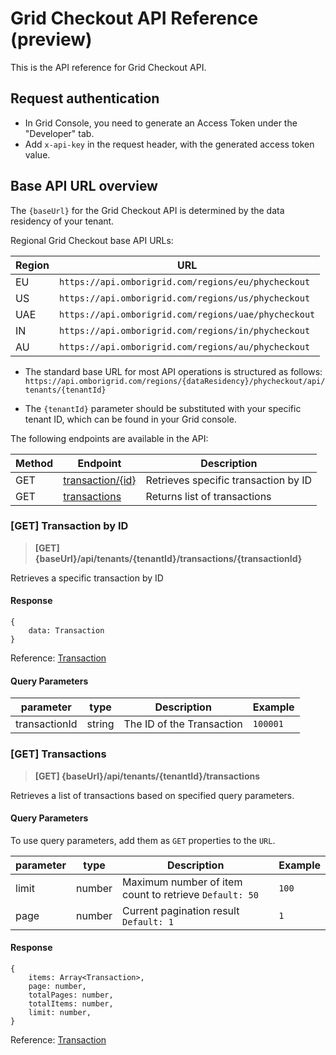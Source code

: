 # Grid Checkout API Reference (preview)

This is the API reference for Grid Checkout API.

## Request authentication

- In Grid Console, you need to generate an Access Token under the "Developer" tab.
- Add `x-api-key` in the request header, with the generated access token value.

## Base API URL overview

The `{baseUrl}` for the Grid Checkout API is determined by the data residency of your tenant.

Regional Grid Checkout base API URLs:

| Region | URL                                                  |
| ------ | ---------------------------------------------------- |
| EU     | `https://api.omborigrid.com/regions/eu/phycheckout`  |
| US     | `https://api.omborigrid.com/regions/us/phycheckout`  |
| UAE    | `https://api.omborigrid.com/regions/uae/phycheckout` |
| IN     | `https://api.omborigrid.com/regions/in/phycheckout`  |
| AU     | `https://api.omborigrid.com/regions/au/phycheckout`  |

- The standard base URL for most API operations is structured as follows: `https://api.omborigrid.com/regions/{dataResidency}/phycheckout/api/tenants/{tenantId}`

- The `{tenantId}` parameter should be substituted with your specific tenant ID, which can be found in your Grid console.

The following endpoints are available in the API:

| Method | Endpoint                                                        | Description                          |
| ------ | --------------------------------------------------------------- | ------------------------------------ |
| GET    | [transaction/{id}](/grid-checkout/api?id=get-transaction-by-id) | Retrieves specific transaction by ID |
| GET    | [transactions](/grid-checkout/api?id=get-transactions)          | Returns list of transactions         |

### [GET] Transaction by ID

> **[GET] {baseUrl}/api/tenants/{tenantId}/transactions/{transactionId}**

Retrieves a specific transaction by ID

#### Response

```
{
    data: Transaction
}
```

Reference: [Transaction](/grid-checkout/data-model?id=TransactionResponse)

#### Query Parameters

| parameter     | type   | Description               | Example  |
| ------------- | ------ | ------------------------- | -------- |
| transactionId | string | The ID of the Transaction | `100001` |

### [GET] Transactions

> **[GET] {baseUrl}/api/tenants/{tenantId}/transactions**

Retrieves a list of transactions based on specified query parameters.

#### Query Parameters

To use query parameters, add them as `GET` properties to the `URL`.

| parameter | type   | Description                                            | Example |
| --------- | ------ | ------------------------------------------------------ | ------- |
| limit     | number | Maximum number of item count to retrieve `Default: 50` | `100`   |
| page      | number | Current pagination result `Default: 1  `               | `1`     |

#### Response

```
{
    items: Array<Transaction>,
    page: number,
    totalPages: number,
    totalItems: number,
    limit: number,
}
```

Reference: [Transaction](/grid-checkout/data-model?id=TransactionResponse)

